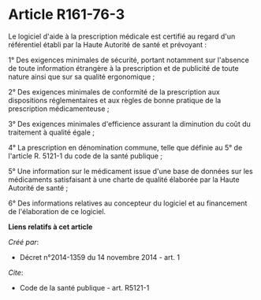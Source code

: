 # Article R161-76-3

Le logiciel d'aide à la prescription médicale est certifié au regard d'un référentiel établi par la Haute Autorité de santé
et prévoyant : 

1° Des exigences minimales de sécurité, portant notamment sur l'absence de toute information étrangère à la prescription et
de publicité de toute nature ainsi que sur sa qualité ergonomique ; 

2° Des exigences minimales de conformité de la prescription aux dispositions réglementaires et aux règles de bonne pratique
de la prescription médicamenteuse ; 

3° Des exigences minimales d'efficience assurant la diminution du coût du traitement à qualité égale ; 

4° La prescription en dénomination commune, telle que définie au 5° de l'article R. 5121-1 du code de la santé publique ; 

5° Une information sur le médicament issue d'une base de données sur les médicaments satisfaisant à une charte de qualité
élaborée par la Haute Autorité de santé ; 

6° Des informations relatives au concepteur du logiciel et au financement de l'élaboration de ce logiciel.

**Liens relatifs à cet article**

_Créé par_:

  - Décret n°2014-1359 du 14 novembre 2014 - art. 1

_Cite_:

  - Code de la santé publique - art. R5121-1
